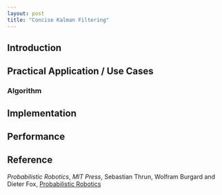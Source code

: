 ```yaml
---
layout: post
title: "Concise Kalman Filtering"
---
```


## Introduction

## Practical Application / Use Cases

### Algorithm

## Implementation

## Performance

## Reference

*Probabilistic Robotics*, *MIT Press*, Sebastian Thrun, Wolfram Burgard and Dieter Fox, [Probabilistic Robotics](http://probabilistic-robotics.org/)
